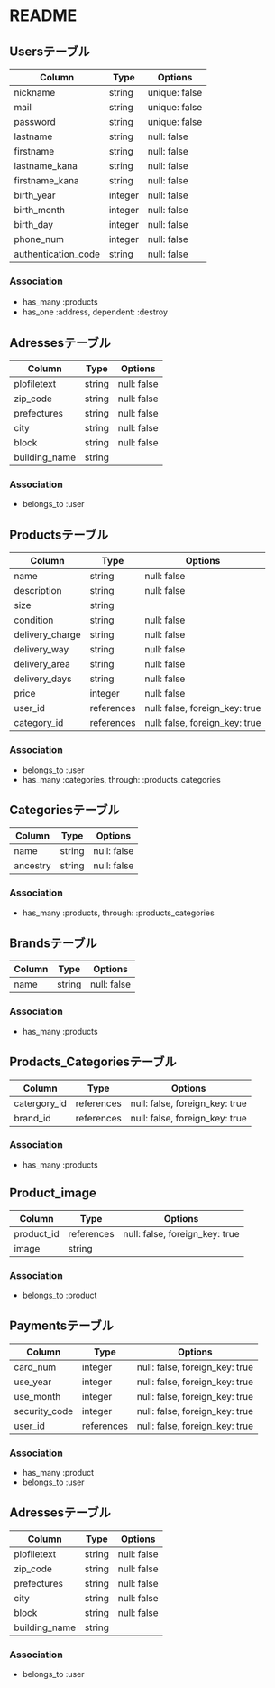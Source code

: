 # README

## Usersテーブル
|Column|Type|Options|
|------|----|-------|
|nickname|string|unique: false|
|mail|string|unique: false|
|password|string|unique: false|
|lastname|string|null: false|
|firstname|string|null: false|
|lastname_kana|string|null: false|
|firstname_kana|string|null: false|
|birth_year|integer|null: false|
|birth_month|integer|null: false|
|birth_day|integer|null: false|
|phone_num|integer|null: false|
|authentication_code|string|null: false|
### Association
- has_many :products　
- has_one :address, dependent: :destroy

## Adressesテーブル
|Column|Type|Options|
|------|----|-------|
|plofiletext|string|null: false|
|zip_code|string|null: false|
|prefectures|string|null: false|
|city|string|null: false|
|block|string|null: false|
|building_name|string|
### Association
- belongs_to :user


## Productsテーブル
|Column|Type|Options|
|------|----|-------|
|name|string|null: false|
|description|string|null: false|
|size|string|
|condition|string|null: false|
|delivery_charge|string|null: false|
|delivery_way|string|null: false|
|delivery_area|string|null: false|
|delivery_days|string|null: false|
|price|integer|null: false|
|user_id|references|null: false, foreign_key: true|
|category_id|references|null: false, foreign_key: true|
### Association
- belongs_to :user
- has_many :categories, through: :products_categories

## Categoriesテーブル
|Column|Type|Options|
|------|----|-------|
|name|string|null: false|
|ancestry|string|null: false|
### Association
- has_many :products, through: :products_categories

## Brandsテーブル
|Column|Type|Options|
|------|----|-------|
|name|string|null: false|
### Association
- has_many :products

## Prodacts_Categoriesテーブル
|Column|Type|Options|
|------|----|-------|
|catergory_id|references|null: false, foreign_key: true|
|brand_id|references|null: false, foreign_key: true|
### Association
- has_many :products

## Product_image
|Column|Type|Options|
|------|----|-------|
|product_id|references|null: false, foreign_key: true|
|image|string|
### Association
- belongs_to :product



## Paymentsテーブル
|Column|Type|Options|
|------|----|-------|
|card_num|integer|null: false, foreign_key: true|
|use_year|integer|null: false, foreign_key: true|
|use_month|integer|null: false, foreign_key: true|
|security_code|integer|null: false, foreign_key: true|
|user_id|references|null: false, foreign_key: true|
### Association
- has_many :product
- belongs_to :user



## Adressesテーブル
|Column|Type|Options|
|------|----|-------|
|plofiletext|string|null: false|
|zip_code|string|null: false|
|prefectures|string|null: false|
|city|string|null: false|
|block|string|null: false|
|building_name|string|
### Association
- belongs_to :user
